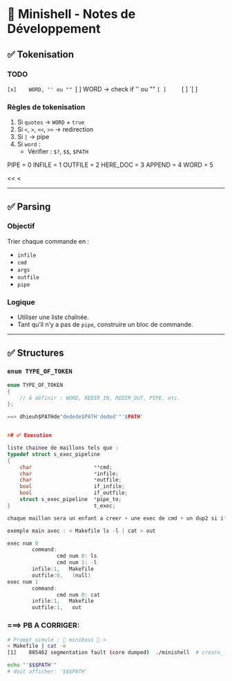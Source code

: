 # 🧠 Minishell - Notes de Développement

## ✅ Tokenisation



### TODO

`[x]    WORD, '' ou ""
`[ ]    WORD -> check if '' ou ""
`[ ]    
`[ ]
`[ ]


### Règles de tokenisation

1. Si `quotes` → `WORD` + `true`
2. Si `<`, `>`, `<<`, `>>` → redirection
3. Si `|` → pipe
4. Si `word` :
   - Vérifier : `$?`, `$$`, `$PATH`

PIPE = 0
INFILE = 1
OUTFILE = 2
HERE_DOC = 3
APPEND = 4
WORD = 5

<<
<
>>
>
---
## ✅ Parsing

### Objectif

Trier chaque commande en :
- `infile`
- `cmd`
- `args`
- `outfile`
- `pipe`

### Logique

- Utiliser une liste chaînée.
- Tant qu’il n’y a pas de `pipe`, construire un bloc de commande.

---

## ✅ Structures

### `enum TYPE_OF_TOKEN`
```c
enum TYPE_OF_TOKEN
{
    // À définir : WORD, REDIR_IN, REDIR_OUT, PIPE, etc.
};

==> dhieuh$PATHde"dedede$PATH'deded'"'$PATH'


## ✅ Execution

liste chainee de maillons tels que :
typedef struct s_exec_pipeline
{
	char					**cmd;
	char					*infile;
	char					*outfile;
	bool					if_infile;
	bool					if_outfile;
	struct s_exec_pipeline	*pipe_to;
}							t_exec;

chaque maillon sera un enfant a creer + une exec de cmd + un dup2 si if_infile = 1 + un dup2 si if_infile = 1

exemple main avec : < Makefile ls -l | cat > out

exec num 0
        command:
                cmd num 0: ls
                cmd num 1: -l
        infile:1,   Makefile
        outfile:0,   (null)
exec num 1
        command:
                cmd num 0: cat
        infile:1,   Makefile
        outfile:1,   out


```
### ===>        PB A CORRIGER: 


```bash
# Prompt simulé : 🦾 miniboss 🦾 >
< Makefile | cat -e
[1]    805462 segmentation fault (core dumped)  ./minishell  # create_lst_exec

echo "'$$$PATH'"
# doit afficher: '$$$PATH'
```
